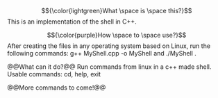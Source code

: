 
$${\color{lightgreen}What \space is \space this?}$$
This is an implementation of the shell in C++.

$${\color{purple}How \space to \space use?}$$
After creating the files in any operating system based on Linux, run the following commands: g++ MyShell.cpp -o MyShell and ./MyShell .

@@What can it do?@@
Run commands from linux in a c++ made shell.
Usable commands: cd, help, exit

@@More commands to come!@@

